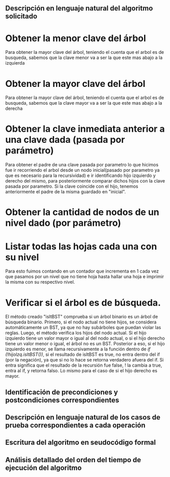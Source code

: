 ## Descripción en lenguaje natural del algoritmo solicitado
# Obtener la menor clave del árbol
Para obtener la mayor clave del árbol, teniendo el cuenta que el arbol es de busqueda, sabemos que la clave menor va a ser la que este mas abajo a la izquierda
# Obtener la mayor clave del árbol
Para obtener la mayor clave del árbol, teniendo el cuenta que el arbol es de busqueda, sabemos que la clave mayor va a ser la que este mas abajo a la derecha
# Obtener la clave inmediata anterior a una clave dada (pasada por parámetro)
Para obtener el padre de una clave pasada por parametro lo que hicimos fue ir recorriendo el arbol desde un nodo inicial(pasado por parametro ya que es necesario para la recursividad) e ir identificando hijo izquierdo y derecho del mismo, para posteriormente comparar dichos hijos con la clave pasada por parametro. Si la clave coincide con el hijo, tenemos anteriormente el padre de la misma guardado en "inicial".
# Obtener la cantidad de nodos de un nivel dado (por parámetro)

# Listar todas las hojas cada una con su nivel
Para esto fuimos contando en un contador que incrementa en 1 cada vez que pasamos por un nivel que no tiene hoja hasta hallar una hoja e imprimir la misma con su respectivo nivel. 

# Verificar si el árbol es de búsqueda.
El método creado "isItBST" comprueba si un árbol binario es un árbol de búsqueda binario. Primero, si el nodo actual no tiene hijos, se considera automáticamente un BST, ya que no hay subárboles que puedan violar las reglas. Luego, el método verifica los hijos del nodo actual. Si el hijo izquierdo tiene un valor mayor o igual al del nodo actual, o si el hijo derecho tiene un valor menor o igual, el árbol no es un BST.
Posterior a eso, si el hijo izquierdo es menor, se llama recursivamente a la función dentro de *if (!hijoIzq.isItBST())*, si el resultado de isItBST es true, no entra dentro del if (por la negación), ya que si no lo hace se retorna verdadero afuera del if. Si entra significa que el resultado de la recursión fue false, ! la cambia a true, entra al if, y retorna falso. Lo mismo para el caso de si el hijo derecho es mayor.


## Identificación de precondiciones y postcondiciones correspondientes
## Descripción en lenguaje natural de los casos de prueba correspondientes a cada operación
## Escritura del algoritmo en seudocódigo formal 
## Análisis detallado del orden del tiempo de ejecución del algoritmo